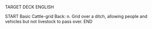 TARGET DECK
ENGLISH

START
Basic
Cattle-grid
Back: n. Grid over a ditch, allowing people and vehicles but not livestock to pass over.
END

